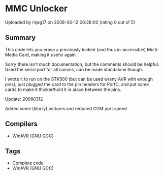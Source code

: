 # MMC Unlocker

Uploaded by mjag17 on 2008-03-12 06:28:00 (rating 0 out of 5)

## Summary

This code lets you erase a previously locked (and thus in-accessible) Multi-Media Card, making it useful again.


Sorry there isn't much documentation, but the comments should be helpful. Used the serial port for all comms, can be made standalone though.


I wrote it to run on the STK500 (but can be used w/any AVR with enough pins), just plugged the card to the pin headers for PortC, and put some cards to make it thicker/hold it in place between the pins.


Update: 20080312  

Added some (blurry) pictures and reduced COM port speed

## Compilers

- WinAVR (GNU GCC)

## Tags

- Complete code
- WinAVR (GNU GCC)
